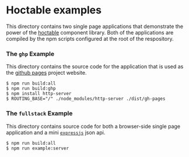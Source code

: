 # Hoctable examples

This directory contains two single page applications that demonstrate the power of the [hoctable](https://github.com/dadleyy/hoctable) component library. Both of the applications are compiled by the npm scripts configured at the root of the respository.

### The `ghp` Example

This directory contains the source code for the application that is used as the [github pages](https://dadleyy.github.io/hoctable/)  project website.

```
$ npm run build:all
$ npm run build:ghp
$ npm install http-server
$ ROUTING_BASE="/" ./node_modules/http-server ./dist/gh-pages
```

### The `fullstack` Example

This directory contains source code for both a browser-side single page application and a mini [`expressjs`](https://expressjs.com/) json api.

```
$ npm run build:all
$ npm run example:server
```
